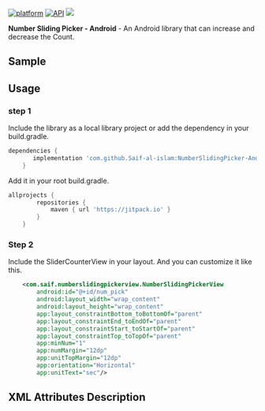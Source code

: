 [![platform](https://img.shields.io/badge/platform-Android-yellow.svg)](https://www.android.com)
 [![API](https://img.shields.io/badge/API-%2B17-green.svg)]()
 [![](https://jitpack.io/v/Saif-al-islam/NumberSlidingPicker-Android.svg)](https://jitpack.io/#Saif-al-islam/NumberSlidingPicker-Android)


**Number Sliding Picker - Android** - An Android library that can increase and decrease the Count.

## Sample

## Usage

### step 1

Include the library as a local library project or add the dependency in your build.gradle.

```groovy
dependencies {
	   implementation 'com.github.Saif-al-islam:NumberSlidingPicker-Android:1.2.1'
	}
```

Add it in your root build.gradle.

```groovy
allprojects {
		repositories {
			maven { url 'https://jitpack.io' }
		}
	}
```

### Step 2

Include the SliderCounterView in your layout. And you can customize it like this.

```xml
    <com.saif.numberslidingpickerview.NumberSlidingPickerView
        android:id="@+id/num_pick"
        android:layout_width="wrap_content"
        android:layout_height="wrap_content"
        app:layout_constraintBottom_toBottomOf="parent"
        app:layout_constraintEnd_toEndOf="parent"
        app:layout_constraintStart_toStartOf="parent"
        app:layout_constraintTop_toTopOf="parent"
        app:minNum="1"
        app:numMargin="12dp"
        app:unitTopMargin="12dp"
        app:orientation="Horizontal"
        app:unitText="sec"/>
```

## XML Attributes Description

<!-- |name|format|description|
|:---:|:---:|:---:|
| min_counter | integer | Minimum value of the counter, default is 0
| max_counter | integer | Maximum value of the counter and -1 for infinite counter (no maximum number), default is -1
| init_counter | integer | Start value of the counter，default is 0
| step_counter | integer | Increasing value for one step value of the counter，default is 1
| counter_in_milli_seconds | Integer | Speed of the increased or decreased of the counter / the time in milliSeconds between every increased or decreased value , default is 400ms
| start_color_counter | color | Start Color when user start dragging , default is WHITE
| end_color_counter | color | End Color when the counter reach the end of the view , default is WHITE
| radius_counter | dimension | the radius of the view's corner.
 -->


